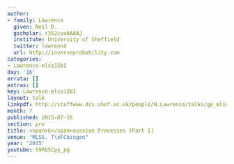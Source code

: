 ```yaml
---
author:
- family: Lawrence
  given: Neil D.
  gscholar: r3SJcvoAAAAJ
  institute: University of Sheffield
  twitter: lawrennd
  url: http://inverseprobability.com
categories:
- Lawrence-mlss15bI
day: '16'
errata: []
extras: []
key: Lawrence-mlss15bI
layout: talk
linkpdf: http://staffwww.dcs.shef.ac.uk/people/N.Lawrence/talks/gp_mlss15b.pdf
month: 7
published: 2015-07-16
section: pre
title: <span>G</span>aussian Processes (Part I)
venue: "MLSS, T\xFCbingen"
year: '2015'
youtube: S9RbSCpy_pg
---
```

